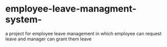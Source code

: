 # employee-leave-managment-system-
a project for employee leave management in which employee can request leave and manager can grant them leave 
